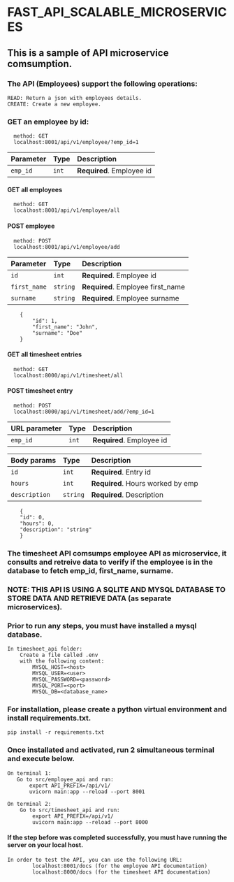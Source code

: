 # FAST_API_SCALABLE_MICROSERVICES

## This is a sample of API microservice comsumption.

### The API (Employees) support the following operations:
    READ: Return a json with employees details.
    CREATE: Create a new employee.

### GET an employee by id:
```http
  method: GET 
  localhost:8001/api/v1/employee/?emp_id=1
```
| Parameter      | Type     | Description                         |
| :------------- | :------- | :---------------------------------  |
| `emp_id`       | `int`    | **Required**. Employee id           |

#### GET all employees
```http
  method: GET
  localhost:8001/api/v1/employee/all
```

#### POST employee
```http
  method: POST
  localhost:8001/api/v1/employee/add
```

| Parameter      | Type     | Description                         |
| :------------- | :------- | :---------------------------------  |
| `id`           | `int`    | **Required**. Employee id           |
| `first_name`   | `string` | **Required**. Employee first_name   |
| `surname`      | `string` | **Required**. Employee surname      |

```http
    {
        "id": 1,
        "first_name": "John",
        "surname": "Doe"
    }
```

#### GET all timesheet entries
```http
  method: GET
  localhost:8000/api/v1/timesheet/all
```

#### POST timesheet entry
```http
  method: POST
  localhost:8000/api/v1/timesheet/add/?emp_id=1
```

| URL parameter  | Type     | Description                         |
| :------------- | :------- | :---------------------------------  |
| `emp_id`       | `int`    | **Required**. Employee id           |


| Body params    | Type     | Description                         |
| :------------- | :------- | :---------------------------------  |
| `id`           | `int`    | **Required**. Entry id              |
| `hours`        | `int`    | **Required**. Hours worked by emp   |
| `description`  | `string` | **Required**. Description           |


```http
    {
    "id": 0,
    "hours": 0,
    "description": "string"
    }
```

### The timesheet API comsumps employee API as microservice, it consults and retreive data to verify if the employee is in the database to fetch emp_id, first_name, surname.

### NOTE: THIS API IS USING A SQLITE AND MYSQL DATABASE TO STORE DATA AND RETRIEVE DATA (as separate microservices).

### Prior to run any steps, you must have installed a mysql database.

    In timesheet_api folder:
        Create a file called .env
        with the following content:
            MYSQL_HOST=<host>
            MYSQL_USER=<user>
            MYSQL_PASSWORD=<password>
            MYSQL_PORT=<port>
            MYSQL_DB=<database_name>

### For installation, please create a python virtual environment and install requirements.txt.

    pip install -r requirements.txt

### Once installated and activated, run 2 simultaneous terminal and execute below.
    On terminal 1:
       Go to src/employee_api and run:
           export API_PREFIX=/api/v1/
           uvicorn main:app --reload --port 8001
    
    On terminal 2:
        Go to src/timesheet_api and run:
            export API_PREFIX=/api/v1/
            uvicorn main:app --reload --port 8000

#### If the step before was completed successfully, you must have running the server on your local host.

    In order to test the API, you can use the following URL:
            localhost:8001/docs (for the employee API documentation)
            localhost:8000/docs (for the timesheet API documentation)
